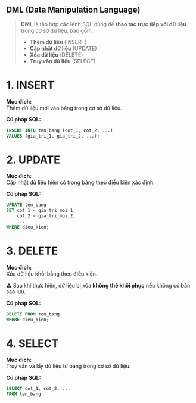 ## DML (Data Manipulation Language)

> **DML** là tập hợp các lệnh SQL dùng để **thao tác trực tiếp với dữ liệu** trong cơ sở dữ liệu, bao gồm:  
> - **Thêm dữ liệu** (INSERT)
> - **Cập nhật dữ liệu** (UPDATE)
> - **Xóa dữ liệu** (DELETE)
> - **Truy vấn dữ liệu** (SELECT)

# 1. INSERT
**Mục đích:**  
Thêm dữ liệu mới vào bảng trong cơ sở dữ liệu.

**Cú pháp SQL:**
```sql
INSERT INTO ten_bang (cot_1, cot_2, ...)
VALUES (gia_tri_1, gia_tri_2, ...);
```

# 2. UPDATE
**Mục đích:**  
Cập nhật dữ liệu hiện có trong bảng theo điều kiện xác định.

**Cú pháp SQL:**
```sql
UPDATE ten_bang
SET cot_1 = gia_tri_moi_1,
    cot_2 = gia_tri_moi_2,
    ...
WHERE dieu_kien;
```

# 3. DELETE
**Mục đích:**  
Xóa dữ liệu khỏi bảng theo điều kiện.

⚠️ Sau khi thực hiện, dữ liệu bị xóa **không thể khôi phục** nếu không có bản sao lưu.

**Cú pháp SQL:**
```sql
DELETE FROM ten_bang
WHERE dieu_kien;
```

# 4. SELECT
**Mục đích:**  
Truy vấn và lấy dữ liệu từ bảng trong cơ sở dữ liệu.  

**Cú pháp SQL:**
```sql
SELECT cot_1, cot_2, ...
FROM ten_bang
```

